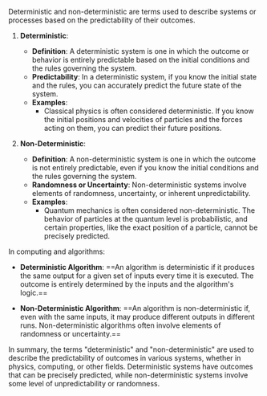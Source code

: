 Deterministic and non-deterministic are terms used to describe systems or processes based on the predictability of their outcomes.

1. **Deterministic**:
   - **Definition**: A deterministic system is one in which the outcome or behavior is entirely predictable based on the initial conditions and the rules governing the system.
   - **Predictability**: In a deterministic system, if you know the initial state and the rules, you can accurately predict the future state of the system.
   - **Examples**:
     - Classical physics is often considered deterministic. If you know the initial positions and velocities of particles and the forces acting on them, you can predict their future positions.

2. **Non-Deterministic**:
   - **Definition**: A non-deterministic system is one in which the outcome is not entirely predictable, even if you know the initial conditions and the rules governing the system.
   - **Randomness or Uncertainty**: Non-deterministic systems involve elements of randomness, uncertainty, or inherent unpredictability.
   - **Examples**:
     - Quantum mechanics is often considered non-deterministic. The behavior of particles at the quantum level is probabilistic, and certain properties, like the exact position of a particle, cannot be precisely predicted.

In computing and algorithms:

- **Deterministic Algorithm**: ==An algorithm is deterministic if it produces the same output for a given set of inputs every time it is executed. The outcome is entirely determined by the inputs and the algorithm's logic.==
  
- **Non-Deterministic Algorithm**: ==An algorithm is non-deterministic if, even with the same inputs, it may produce different outputs in different runs. Non-deterministic algorithms often involve elements of randomness or uncertainty.==

In summary, the terms "deterministic" and "non-deterministic" are used to describe the predictability of outcomes in various systems, whether in physics, computing, or other fields. Deterministic systems have outcomes that can be precisely predicted, while non-deterministic systems involve some level of unpredictability or randomness.